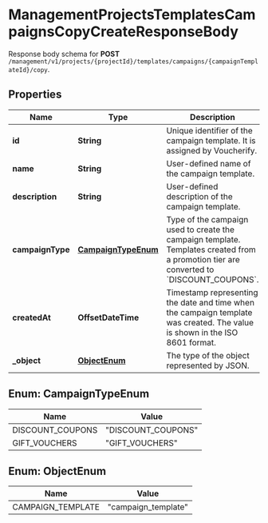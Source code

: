 

# ManagementProjectsTemplatesCampaignsCopyCreateResponseBody

Response body schema for **POST** `/management/v1/projects/{projectId}/templates/campaigns/{campaignTemplateId}/copy`.

## Properties

| Name | Type | Description |
|------------ | ------------- | ------------- |
|**id** | **String** | Unique identifier of the campaign template. It is assigned by Voucherify. |
|**name** | **String** | User-defined name of the campaign template. |
|**description** | **String** | User-defined description of the campaign template. |
|**campaignType** | [**CampaignTypeEnum**](#CampaignTypeEnum) | Type of the campaign used to create the campaign template. Templates created from a promotion tier are converted to &#x60;DISCOUNT_COUPONS&#x60;. |
|**createdAt** | **OffsetDateTime** | Timestamp representing the date and time when the campaign template was created. The value is shown in the ISO 8601 format. |
|**_object** | [**ObjectEnum**](#ObjectEnum) | The type of the object represented by JSON. |



## Enum: CampaignTypeEnum

| Name | Value |
|---- | -----|
| DISCOUNT_COUPONS | &quot;DISCOUNT_COUPONS&quot; |
| GIFT_VOUCHERS | &quot;GIFT_VOUCHERS&quot; |



## Enum: ObjectEnum

| Name | Value |
|---- | -----|
| CAMPAIGN_TEMPLATE | &quot;campaign_template&quot; |



